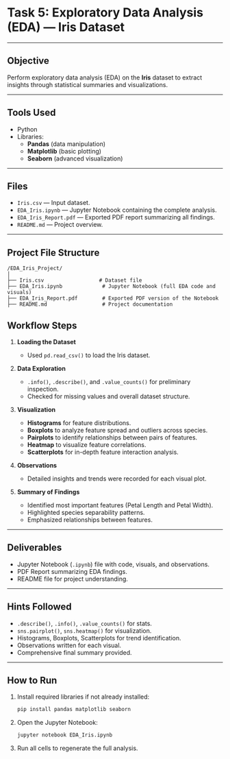 # Task 5: Exploratory Data Analysis (EDA) — Iris Dataset

---

## Objective
Perform exploratory data analysis (EDA) on the **Iris** dataset to extract insights through statistical summaries and visualizations.

---

## Tools Used
- Python
- Libraries:
  - **Pandas** (data manipulation)
  - **Matplotlib** (basic plotting)
  - **Seaborn** (advanced visualization)

---

## Files
- `Iris.csv` — Input dataset.
- `EDA_Iris.ipynb` — Jupyter Notebook containing the complete analysis.
- `EDA_Iris_Report.pdf` — Exported PDF report summarizing all findings.
- `README.md` — Project overview.

---

## Project File Structure

```
/EDA_Iris_Project/
│
├── Iris.csv                  # Dataset file
├── EDA_Iris.ipynb             # Jupyter Notebook (full EDA code and visuals)
├── EDA_Iris_Report.pdf        # Exported PDF version of the Notebook
├── README.md                  # Project documentation

```


## Workflow Steps

1. **Loading the Dataset**
   - Used `pd.read_csv()` to load the Iris dataset.

2. **Data Exploration**
   - `.info()`, `.describe()`, and `.value_counts()` for preliminary inspection.
   - Checked for missing values and overall dataset structure.

3. **Visualization**
   - **Histograms** for feature distributions.
   - **Boxplots** to analyze feature spread and outliers across species.
   - **Pairplots** to identify relationships between pairs of features.
   - **Heatmap** to visualize feature correlations.
   - **Scatterplots** for in-depth feature interaction analysis.

4. **Observations**
   - Detailed insights and trends were recorded for each visual plot.

5. **Summary of Findings**
   - Identified most important features (Petal Length and Petal Width).
   - Highlighted species separability patterns.
   - Emphasized relationships between features.

---

## Deliverables

- Jupyter Notebook (`.ipynb`) file with code, visuals, and observations.
- PDF Report summarizing EDA findings.
- README file for project understanding.

---

## Hints Followed
- `.describe()`, `.info()`, `.value_counts()` for stats.
- `sns.pairplot()`, `sns.heatmap()` for visualization.
- Histograms, Boxplots, Scatterplots for trend identification.
- Observations written for each visual.
- Comprehensive final summary provided.

---

## How to Run
1. Install required libraries if not already installed:
   ```bash
   pip install pandas matplotlib seaborn
   ```
2. Open the Jupyter Notebook:
   ```bash
   jupyter notebook EDA_Iris.ipynb
   ```
3. Run all cells to regenerate the full analysis.
